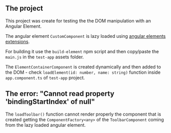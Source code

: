 ## The project
This project was create for testing the the DOM manipulation with an Angular Element.

The angular element `CustomComponent` is lazy loaded using [angular elements extensions](https://angular-extensions.github.io/elements).

For building it use the `build-element` npm script and then copy/paste the `main.js` in the `test-app` assets folder.

The `ElementContainerComponent` is created dynamically and then added to the DOM - check `loadElement(id: number, name: string)` function inside `app.component.ts` of `test-app` project.

## The error: "Cannot read property 'bindingStartIndex' of null"
The `loadToolbar()` function cannot render properly the component that is created getting the `ComponentFactory<any>` of the `ToolbarComponent` coming from the lazy loaded angular element.
